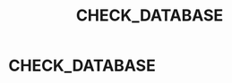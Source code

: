 ﻿---
layout: default
title: CHECK_DATABASE
nav_order: 4
parent: Запросы SQLplus
grand_parent: Справочная информация
has_children: false
has_toc: false
---

CHECK_DATABASE
==============
